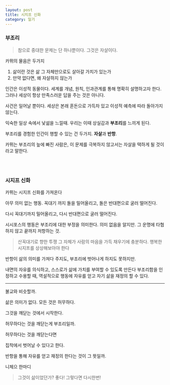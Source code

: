 ```yaml
---
layout: post
title: 시지프 신화
category: 일기
---
```


### 부조리

> 참으로 중대한 문제는 단 하나뿐이다. 그것은 자살이다.

카뮈의 물음은 두가지

1. 삶이란 것은 삶 그 자체만으로도 살아갈 가치가 있는가
2. 만약 없다면, 왜 자살하지 않는가

인간은 이성적 동물이다.
세계를 개념, 원칙, 인과관계를 통해 명확히 설명하고자 한다.
그러나 세상이 항상 만족스러운 답을 주는 것은 아니다.

사건은 일어날 뿐이다.
세상은 본래 혼돈으로 가득차 있고 이성적 예측에 따라 돌아가지 않는다.

익숙한 일상 속에서 낯섦을 느낄때.
우리는 이때 상실감과 **부조리**를 느끼게 된다.

부조리를 경험한 인간이 행할 수 있는 건 두가지.
**자살**과 **반항**.

카뮈는 부조리의 늪에 빠진 사람은,
이 문제를 극복하지 않고서는 자살을 택하게 될 것이라고 말한다.

<br><br>

### 시지프 신화

카뮈는 시지프 신화를 가져온다

아무 의미 없는 행동.
꼭대기 까지 돌을 밀어올리고,
돌은 반대편으로 굴러 떨어진다.

다시 꼭대기까지 밀어올리고,
다시 반대편으로 굴러 떨어진다.

시시포스의 행동은 부조리에 대한 부정을 의미한다.
의미 없음을 알지만.
그 운명에 타협하지 않고 끝까지 저항하는 것.

> 산꼭대기로 향한 투쟁 그 자체가 사람의 마음을 가득 채우기에 충분하다. 행복한 시지프를 상상해보아야 한다

반항이 삶의 의미를 가져다 주지도,
부조리에 벗어나게 하지도 못하지만.

내면의 자유를 의식하고, 스스로가 삶에 가치를 부여할 수 있도록 만든다
부조리함을 인정하고 수용할 때,
역설적으로 행동에 자유를 얻고 자기 삶을 재정의 할 수 있다.

---

불교와 비슷할까.

삶은 의미가 없다.
모든 것은 허무하다.

그것을 깨닫는 것에서 시작한다.

허무하다는 것을 깨닫는게 부조리일까.

허무하다는 것을 깨닫는다면

집착에서 벗어날 수 있다고 한다.

반항을 통해 자유를 얻고 재정의 한다는 것이 그 뜻일까.

니체으 한마디

> 그것이 삶이었던가? 좋다! 그렇다면 다시한번!
